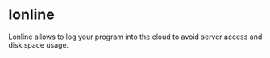 # lonline
Lonline allows to log your program into the cloud to avoid server access and disk space usage.
